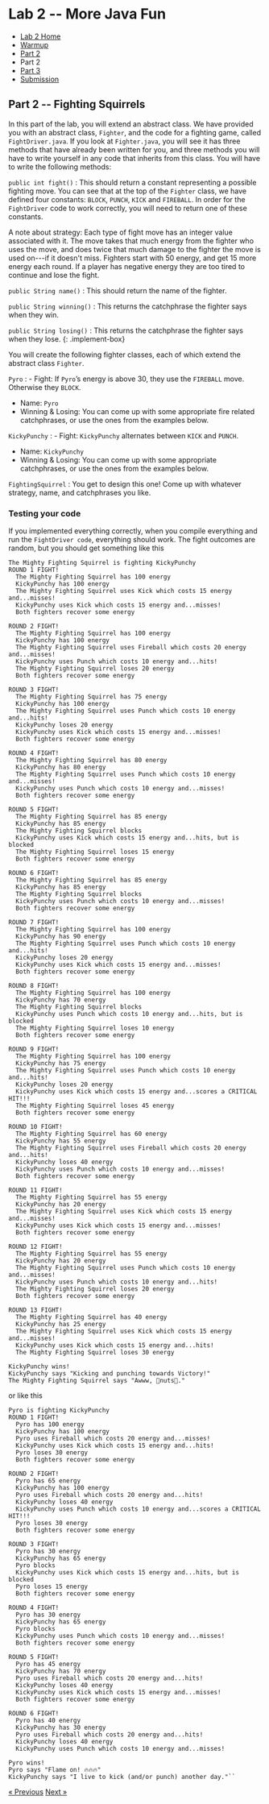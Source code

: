 # Lab 2 -- More Java Fun

* [Lab 2 Home](index.html)
* [Warmup](warmup.html)
* [Part 2](part1.html)
* Part 2
* [Part 3](part3.html)
* [Submission](submission.html)

## Part 2 -- Fighting Squirrels

In this part of the lab, you will extend an abstract class.  We have provided
you with an abstract class, `Fighter`, and the code for a fighting game, called
`FightDriver.java`.  If you look at `Fighter.java`, you will see it has three
methods that have already been written for you, and three methods you will
have to write yourself in any code that inherits from this class.  You will
have to write the following methods:

`public int fight()`
: This should return a constant representing a possible
  fighting move.  You can see that at the top of the `Fighter` class, we have
  defined four constants: `BLOCK`, `PUNCH`, `KICK` and `FIREBALL`.  In order
  for the `FightDriver` code to work correctly, you will need to return one of
  these constants.

  A note about strategy:  Each type of fight move has an integer value
  associated with it.  The move takes that much energy from the fighter who
  uses the move, and does twice that much damage to the fighter the move is
  used on---if it doesn't miss.  Fighters start with 50 energy, and get 15 more
  energy each round.  If a player has negative energy they are too tired to
  continue and lose the fight.

`public String name()`
: This should return the name of the fighter.

`public String winning()`
: This returns the catchphrase the fighter says when they win.

`public String losing()`
:  This returns the catchphrase the fighter says when they lose.
{: .implement-box}

You will create the following fighter classes, each of which extend the
abstract class `Fighter`.

`Pyro`
: - Fight: If `Pyro`’s energy is above 30, they use the `FIREBALL` move.  Otherwise they `BLOCK`. 
  - Name: `Pyro`
  - Winning & Losing: You can come up with some appropriate fire related
    catchphrases, or use the ones from the examples below.  

`KickyPunchy`
: - Fight: `KickyPunchy` alternates between `KICK` and `PUNCH`.
  - Name: `KickyPunchy`
  - Winning & Losing: You can come up with some appropriate catchphrases, or
    use the ones from the examples below.  

`FightingSquirrel`
: You get to design this one! Come up with whatever strategy, name, and catchphrases you like.

### Testing your code

If you implemented everything correctly, when you compile everything and run
the `FightDriver code`, everything should work. The fight outcomes are random,
but you should get something like this
```
The Mighty Fighting Squirrel is fighting KickyPunchy
ROUND 1 FIGHT!
  The Mighty Fighting Squirrel has 100 energy
  KickyPunchy has 100 energy
  The Mighty Fighting Squirrel uses Kick which costs 15 energy and...misses!
  KickyPunchy uses Kick which costs 15 energy and...misses!
  Both fighters recover some energy

ROUND 2 FIGHT!
  The Mighty Fighting Squirrel has 100 energy
  KickyPunchy has 100 energy
  The Mighty Fighting Squirrel uses Fireball which costs 20 energy and...misses!
  KickyPunchy uses Punch which costs 10 energy and...hits!
  The Mighty Fighting Squirrel loses 20 energy
  Both fighters recover some energy

ROUND 3 FIGHT!
  The Mighty Fighting Squirrel has 75 energy
  KickyPunchy has 100 energy
  The Mighty Fighting Squirrel uses Punch which costs 10 energy and...hits!
  KickyPunchy loses 20 energy
  KickyPunchy uses Kick which costs 15 energy and...misses!
  Both fighters recover some energy

ROUND 4 FIGHT!
  The Mighty Fighting Squirrel has 80 energy
  KickyPunchy has 80 energy
  The Mighty Fighting Squirrel uses Punch which costs 10 energy and...misses!
  KickyPunchy uses Punch which costs 10 energy and...misses!
  Both fighters recover some energy

ROUND 5 FIGHT!
  The Mighty Fighting Squirrel has 85 energy
  KickyPunchy has 85 energy
  The Mighty Fighting Squirrel blocks
  KickyPunchy uses Kick which costs 15 energy and...hits, but is blocked
  The Mighty Fighting Squirrel loses 15 energy
  Both fighters recover some energy

ROUND 6 FIGHT!
  The Mighty Fighting Squirrel has 85 energy
  KickyPunchy has 85 energy
  The Mighty Fighting Squirrel blocks
  KickyPunchy uses Punch which costs 10 energy and...misses!
  Both fighters recover some energy

ROUND 7 FIGHT!
  The Mighty Fighting Squirrel has 100 energy
  KickyPunchy has 90 energy
  The Mighty Fighting Squirrel uses Punch which costs 10 energy and...hits!
  KickyPunchy loses 20 energy
  KickyPunchy uses Kick which costs 15 energy and...misses!
  Both fighters recover some energy

ROUND 8 FIGHT!
  The Mighty Fighting Squirrel has 100 energy
  KickyPunchy has 70 energy
  The Mighty Fighting Squirrel blocks
  KickyPunchy uses Punch which costs 10 energy and...hits, but is blocked
  The Mighty Fighting Squirrel loses 10 energy
  Both fighters recover some energy

ROUND 9 FIGHT!
  The Mighty Fighting Squirrel has 100 energy
  KickyPunchy has 75 energy
  The Mighty Fighting Squirrel uses Punch which costs 10 energy and...hits!
  KickyPunchy loses 20 energy
  KickyPunchy uses Kick which costs 15 energy and...scores a CRITICAL HIT!!!
  The Mighty Fighting Squirrel loses 45 energy
  Both fighters recover some energy

ROUND 10 FIGHT!
  The Mighty Fighting Squirrel has 60 energy
  KickyPunchy has 55 energy
  The Mighty Fighting Squirrel uses Fireball which costs 20 energy and...hits!
  KickyPunchy loses 40 energy
  KickyPunchy uses Punch which costs 10 energy and...misses!
  Both fighters recover some energy

ROUND 11 FIGHT!
  The Mighty Fighting Squirrel has 55 energy
  KickyPunchy has 20 energy
  The Mighty Fighting Squirrel uses Kick which costs 15 energy and...misses!
  KickyPunchy uses Kick which costs 15 energy and...misses!
  Both fighters recover some energy

ROUND 12 FIGHT!
  The Mighty Fighting Squirrel has 55 energy
  KickyPunchy has 20 energy
  The Mighty Fighting Squirrel uses Punch which costs 10 energy and...misses!
  KickyPunchy uses Punch which costs 10 energy and...hits!
  The Mighty Fighting Squirrel loses 20 energy
  Both fighters recover some energy

ROUND 13 FIGHT!
  The Mighty Fighting Squirrel has 40 energy
  KickyPunchy has 25 energy
  The Mighty Fighting Squirrel uses Kick which costs 15 energy and...misses!
  KickyPunchy uses Kick which costs 15 energy and...hits!
  The Mighty Fighting Squirrel loses 30 energy

KickyPunchy wins!
KickyPunchy says "Kicking and punching towards Victory!"
The Mighty Fighting Squirrel says "Awww, 🥜nuts🥜."
```
or like this
```
Pyro is fighting KickyPunchy
ROUND 1 FIGHT!
  Pyro has 100 energy
  KickyPunchy has 100 energy
  Pyro uses Fireball which costs 20 energy and...misses!
  KickyPunchy uses Kick which costs 15 energy and...hits!
  Pyro loses 30 energy
  Both fighters recover some energy

ROUND 2 FIGHT!
  Pyro has 65 energy
  KickyPunchy has 100 energy
  Pyro uses Fireball which costs 20 energy and...hits!
  KickyPunchy loses 40 energy
  KickyPunchy uses Punch which costs 10 energy and...scores a CRITICAL HIT!!!
  Pyro loses 30 energy
  Both fighters recover some energy

ROUND 3 FIGHT!
  Pyro has 30 energy
  KickyPunchy has 65 energy
  Pyro blocks
  KickyPunchy uses Kick which costs 15 energy and...hits, but is blocked
  Pyro loses 15 energy
  Both fighters recover some energy

ROUND 4 FIGHT!
  Pyro has 30 energy
  KickyPunchy has 65 energy
  Pyro blocks
  KickyPunchy uses Punch which costs 10 energy and...misses!
  Both fighters recover some energy

ROUND 5 FIGHT!
  Pyro has 45 energy
  KickyPunchy has 70 energy
  Pyro uses Fireball which costs 20 energy and...hits!
  KickyPunchy loses 40 energy
  KickyPunchy uses Kick which costs 15 energy and...misses!
  Both fighters recover some energy

ROUND 6 FIGHT!
  Pyro has 40 energy
  KickyPunchy has 30 energy
  Pyro uses Fireball which costs 20 energy and...hits!
  KickyPunchy loses 40 energy
  KickyPunchy uses Punch which costs 10 energy and...misses!

Pyro wins!
Pyro says "Flame on! 🔥🔥🔥"
KickyPunchy says "I live to kick (and/or punch) another day."``
```

[&laquo; Previous](part1.html)   [Next &raquo;](part3.html)
